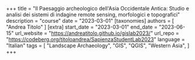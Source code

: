 +++
title = "Il Paesaggio archeologico dell'Asia Occidentale Antica: Studio e analisi dei sistemi di indagine remote sensing, morfologici e topografici"
description = "course"
date = "2023-03-01"
[taxonomies]
authors = [ "Andrea Titolo" ]
[extra]
start_date = "2023-03-01"
end_date = "2023-06-15"
url_website = "https://andreatitolo.github.io/gislab2023/"
url_repo = "https://codeberg.org/titoloandrea/SapienzaStudentLab2023"
language = "Italian"
tags = [
  "Landscape Archaeology",
  "GIS",
  "QGIS",
  "Western Asia",
]
+++